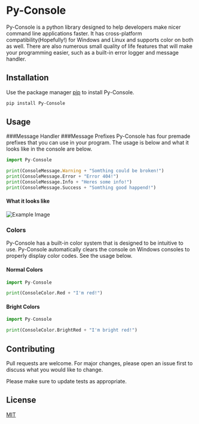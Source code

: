 # Py-Console

Py-Console is a python library designed to help developers make nicer command line applications faster. It has cross-platform compatibility(Hopefully!) for Windows and Linux and supports color on both as well. There are also numerous small quality of life features that will make your programming easier, such as a built-in error logger and message handler.
## Installation

Use the package manager [pip](https://pip.pypa.io/en/stable/) to install Py-Console. 

```bash
pip install Py-Console
```

## Usage
###Message Handler
###Message Prefixes
Py-Console has four premade prefixes that you can use in your program. The usage is below and what it looks like in the console are below.
```python
import Py-Console

print(ConsoleMessage.Warning + "Somthing could be broken!")
print(ConsoleMessage.Error + "Error 404!")
print(ConsoleMessage.Info + "Heres some info!")
print(ConsoleMessage.Success + "Somthing good happend!")
```
#### What it looks like
![Example Image](https://i.imgur.com/CO7ektk.png "Example Image")

### Colors
Py-Console has a built-in color system that is designed to be intuitive to use. Py-Console automatically clears the console on Windows consoles to properly display color codes. See the usage below.

#### Normal Colors
```python
import Py-Console

print(ConsoleColor.Red + "I'm red!")
```
#### Bright Colors
```python
import Py-Console

print(ConsoleColor.BrightRed + "I'm bright red!")
```

## Contributing
Pull requests are welcome. For major changes, please open an issue first to discuss what you would like to change.

Please make sure to update tests as appropriate.

## License
[MIT](https://choosealicense.com/licenses/mit/)
